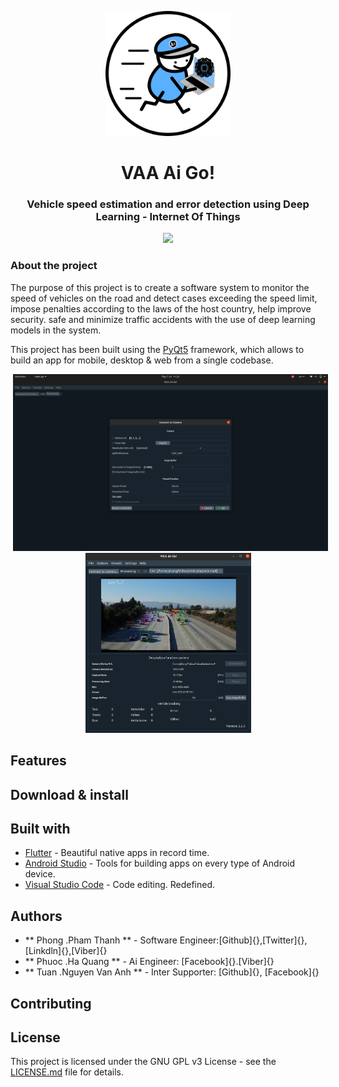 <p align="center">
  <img src="assets/logo/logo.png" width="200">
</p>
<h1 align="center">VAA Ai Go!</h1>
<h3 align="center">Vehicle speed estimation and error detection using Deep Learning - Internet Of Things</h3>

<p align="center">
  <a href="https://opensource.org/licenses/MIT">
    <img src="https://img.shields.io/github/license/jesusrp98/spacex-go.svg?style=for-the-badge">
  </a>
</p> 

### About the project
The purpose of this project is to create a software system to monitor the speed of vehicles on the road and detect cases exceeding the speed limit, impose penalties according to the laws of the host country, help improve security. safe and minimize traffic accidents with the use of deep learning models in the system.

This project has been built using the [PyQt5](https://www.qt.io/design?utm_campaign=Navigation%202019&utm_source=Nav%202019) framework, which allows to build an app for mobile, desktop & web from a single codebase.

<p align="center">
<img src="assets/img/dialog.png" width="512" hspace="4">
  <img src="assets/img/processing.png" width="265" hspace="10">
</p>

## Features



## Download & install


## Built with

- [Flutter](https://flutter.dev/) - Beautiful native apps in record time.
- [Android Studio](https://developer.android.com/studio/index.html/) - Tools for building apps on every type of Android device.
- [Visual Studio Code](https://code.visualstudio.com/) - Code editing. Redefined.

## Authors
- ** Phong .Pham Thanh ** - Software Engineer:[Github]{},[Twitter]{},[Linkdln]{},[Viber]{}
- ** Phuoc .Ha Quang ** - Ai Engineer: [Facebook]{}.[Viber]{}
- ** Tuan .Nguyen Van Anh ** - Inter Supporter: [Github]{}, [Facebook]{}
## Contributing


## License

This project is licensed under the GNU GPL v3 License - see the [LICENSE.md](LICENSE.md) file for details.